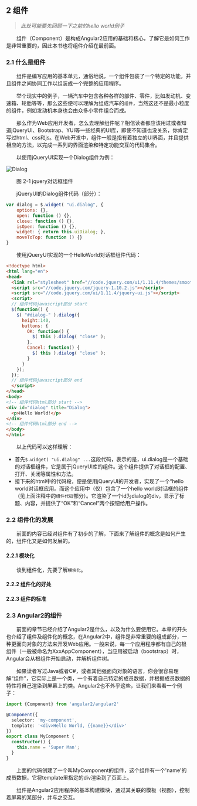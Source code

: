 ## 2 组件

> *此处可能要先回顾一下之前的hello world例子*

&emsp;&emsp;组件（Component）是构成Angular2应用的基础和核心，了解它是如何工作是非常重要的，因此本书也将组件介绍在最前面。

### 2.1 什么是组件

&emsp;&emsp;组件是编写应用的基本单元，通俗地说，一个组件包装了一个特定的功能，并且组件之间协同工作以组装成一个完整的应用程序。

&emsp;&emsp;举个现实中的例子，一辆汽车中包含各种各样的部件、零件，比如发动机、变速箱、轮胎等等，那么这些便可以理解为组成汽车的`组件`，当然这还不是最小粒度的组件，例如发动机本身也会由众多小零件组合而成。

&emsp;&emsp;那么作为Web应用开发者，怎么去理解组件呢？相信读者都应该用过或者知道jQueryUI、Bootstrap、YUI等一些经典的UI库，即使不知道也没关系，你肯定写过html、css和js。在Web开发中，组件一般是指有着独立的UI界面，并且提供相应的方法，以完成一系列的界面渲染和特定功能交互的代码集合。

&emsp;&emsp;以使用jQueryUI实现一个Dialog组件为例：

![Dialog](https://raw.githubusercontent.com/gf-rd/gf-angular2-book/master/_images/chapters2-2/jquery-dialog-hello-world.png)

&emsp;&emsp;图 2-1 jquery对话框组件

&emsp;&emsp;jQueryUI的Dialog组件代码（部分）：

```javascript
var dialog = $.widget( "ui.dialog", {
    options: {},
    open: function () {},
    close: function () {},
    isOpen: function () {},
    widget: { return this.uiDialog; },
    moveToTop: function () {}
}
```

&emsp;&emsp;使用jQueryUI实现的一个HelloWorld对话框组件代码：

```html
<!doctype html>
<html lang="en">
<head>
  <link rel="stylesheet" href="//code.jquery.com/ui/1.11.4/themes/smoothness/jquery-ui.css">
  <script src="//code.jquery.com/jquery-1.10.2.js"></script>
  <script src="//code.jquery.com/ui/1.11.4/jquery-ui.js"></script>
  <script>
  // 组件代码javascript部分 start
  $(function() {
    $( "#dialog-" ).dialog({
      height:140,
      buttons: {
        OK: function() {
          $( this ).dialog( "close" );
        },
        Cancel: function() {
          $( this ).dialog( "close" );
        }
      }
    });
  });
  // 组件代码javascript部分 end
  </script>
</head>
<body>
<!-- 组件代码html部分 start -->
<div id="dialog" title="Dialog">
  <p>Hello World!</p>
</div>
<!-- 组件代码html部分 end -->
</body>
</html>
```

&emsp;&emsp;以上代码可以这样理解：

- 首先`$.widget( "ui.dialog" ...`这段代码，表示的是，ui.dialog是一个基础的对话框组件，它是属于jQueryUI库的组件。这个组件提供了对话框的配置、打开、关闭等属性和方法。
- 接下来的html中的代码段，便是使用jQueryUI的开发者，实现了一个“hello world对话框应用。而这个应用中（仅）包含了一个hello world对话框的组件（见上面注释中的`组件代码`部分）。它渲染了一个id为dialog的div，显示了标题、内容，并提供了“OK”和“Cancel”两个按钮给用户操作。

### 2.2 组件化的发展

&emsp;&emsp;前面的内容已经对组件有了初步的了解，下面来了解组件的概念是如何产生的，组件化又是如何发展的。

#### 2.2.1 模块化
&emsp;&emsp;谈到组件化，先要了解`模块化`。

#### 2.2.2 组件化的好处

#### 2.2.3 组件的标准

### 2.3 Angular2的组件
&emsp;&emsp;前面的章节已经介绍了Angular2是什么，以及为什么要使用它。本章的开头也介绍了组件及组件化的概念，在Angular2中，组件是非常重要的组成部分，一种更面向对象的方法来开发Web应用。一般来说，每一个应用程序都有自己的根组件（一般被命名为XxxAppComponent），当应用被启动（bootstrap）时，Angular会从根组件开始启动，并解析组件树。

&emsp;&emsp;如果读者写过Java或者C#，或者其他强面向对象的语言，你会很容易理解“组件”，它实际上是一个类，一个有着自己特定的成员数据，并根据成员数据的特性将自己渲染到屏幕上的类。Angular2也不外乎这些，让我们来看看一个例子：

```typescript
import {Component} from 'angular2/angular2'

@Component({
  selector: 'my-component',
  template: '<div>Hello World, {{name}}</div>'
})
export class MyComponent {
  constructor() {
    this.name = 'Super Man';
  }
}
```

&emsp;&emsp;上面的代码创建了一个叫MyComponent的组件，这个组件有一个'name'的成员数据，它将template里指定的div渲染到了页面上。

&emsp;&emsp;组件是Angular2应用程序的基本构建模块，通过其关联的模板（视图），控制着屏幕的某部分，并与之交互。